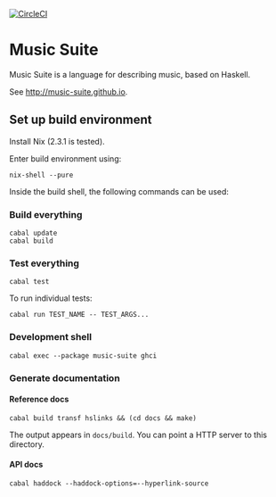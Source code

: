 [![CircleCI](https://circleci.com/gh/hanshoglund/music-suite.svg?style=svg)](https://circleci.com/gh/hanshoglund/music-suite)

# Music Suite

Music Suite is a language for describing music, based on Haskell.

See <http://music-suite.github.io>.

## Set up build environment

Install Nix (2.3.1 is tested).

Enter build environment using:

```
nix-shell --pure
```

Inside the build shell, the following commands can be used:

### Build everything

```
cabal update
cabal build
```

### Test everything

```
cabal test
```

To run individual tests:

```
cabal run TEST_NAME -- TEST_ARGS...
```

### Development shell

```
cabal exec --package music-suite ghci
```

### Generate documentation

#### Reference docs

```
cabal build transf hslinks && (cd docs && make)
```

The output appears in `docs/build`. You can point a HTTP server to this directory.

#### API docs

```
cabal haddock --haddock-options=--hyperlink-source
```

